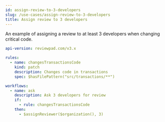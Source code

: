 ```yaml
---
id: assign-review-to-3-developers
slug: /use-cases/assign-review-to-3-developers
title: Assign review to 3 developers
---
```


An example of assigning a review to at least 3 developers when changing critical code.

```yaml
api-version: reviewpad.com/v3.x

rules:
  - name: changesTransactionsCode
    kind: patch
    description: Changes code in transactions
    spec: $hasFilePattern("src/transactions/**")

workflows:
  - name: ask
    description: Ask 3 developers for review
    if:
      - rule: changesTransactionsCode
    then:
      - $assignReviewer($organization(), 3)
```
